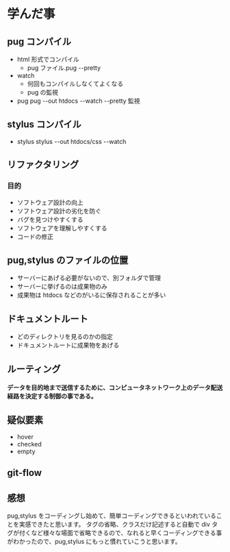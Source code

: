 # 学んだ事

## pug コンパイル

- html 形式でコンパイル
  - pug ファイル.pug --pretty
- watch
  - 何回もコンパイルしなくてよくなる
  - pug の監視
- pug pug --out htdocs --watch --pretty 監視

## stylus コンパイル

- stylus stylus --out htdocs/css --watch

## リファクタリング

### 目的

- ソフトウェア設計の向上
- ソフトウェア設計の劣化を防ぐ
- バグを見つけやすくする
- ソフトウェアを理解しやすくする
- コードの修正

## pug,stylus のファイルの位置

- サーバーにあげる必要がないので、別フォルダで管理
- サーバーに挙げるのは成果物のみ
- 成果物は htdocs などのがいるに保存されることが多い

## ドキュメントルート

- どのディレクトリを見るのかの指定
- ドキュメントルートに成果物をあげる

## ルーティング

#### データを目的地まで送信するために、コンピュータネットワーク上のデータ配送経路を決定する制御の事である。

## 疑似要素

- hover
- checked
- empty

## git-flow

## 感想

pug,stylus をコーディングし始めて、簡単コーディングできるといわれていることを実感できたと思います。
タグの省略、クラスだけ記述すると自動で div タグが付くなど様々な場面で省略できるので、なれると早くコーディングできる事がわかったので、pug,stylus にもっと慣れていこうと思います。
